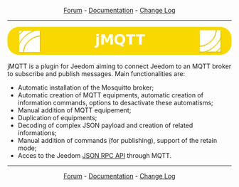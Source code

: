 <p align="center">
<a href="https://www.jeedom.com/forum/viewtopic.php?f=96&t=32675">Forum</a>   -   <a href="http://htmlpreview.github.io/?https://github.com/domotruc/jMQTT/blob/master/doc/fr_FR/index.html">Documentation</a>   -   <a href="https://github.com/domotruc/jMQTT/blob/master/doc/fr_FR/changelog.asciidoc">Change Log</a>
</p>

__________________

<p align="center">
  <img src="jMQTT.png"/>
</p>

jMQTT is a plugin for Jeedom aiming to connect Jeedom to an MQTT broker to subscribe and publish messages.
Main functionalities are:
  * Automatic installation of the Mosquitto broker;
  * Automatic creation of MQTT equipments, automatic creation of information commands, options to desactivate these automatisms;
  * Manual addition of MQTT equipement;
  * Duplication of equipments;
  * Decoding of complex JSON payload and creation of related informations;
  * Manual addition of commands (for publishing), support of the retain mode;
  * Acces to the Jeedom [JSON RPC API](https://jeedom.github.io/core/fr_FR/jsonrpc_api) through MQTT. 

__________________

<p align="center">
<a href="https://www.jeedom.com/forum/viewtopic.php?f=96&t=32675">Forum</a>   -   <a href="http://htmlpreview.github.io/?https://github.com/domotruc/jMQTT/blob/master/doc/fr_FR/index.html">Documentation</a>   -   <a href="https://github.com/domotruc/jMQTT/blob/master/doc/fr_FR/changelog.asciidoc">Change Log</a>
</p>
